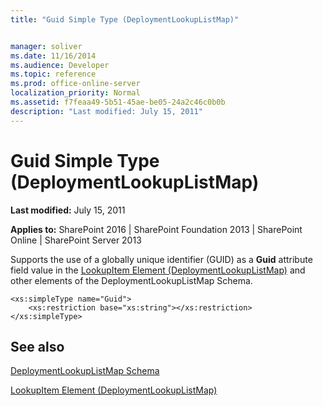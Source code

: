 ```yaml
---
title: "Guid Simple Type (DeploymentLookupListMap)"


manager: soliver
ms.date: 11/16/2014
ms.audience: Developer
ms.topic: reference
ms.prod: office-online-server
localization_priority: Normal
ms.assetid: f7feaa49-5b51-45ae-be05-24a2c46c0b0b
description: "Last modified: July 15, 2011"
---
```


# Guid Simple Type (DeploymentLookupListMap)

 **Last modified:** July 15, 2011 
  
 **Applies to:** SharePoint 2016 | SharePoint Foundation 2013 | SharePoint Online | SharePoint Server 2013
  
Supports the use of a globally unique identifier (GUID) as a **Guid** attribute field value in the [LookupItem Element (DeploymentLookupListMap)](lookupitem-element-deploymentlookuplistmap.md) and other elements of the DeploymentLookupListMap Schema. 
  
```
<xs:simpleType name="Guid">
    <xs:restriction base="xs:string"></xs:restriction>
</xs:simpleType>

```

## See also



[DeploymentLookupListMap Schema](deploymentlookuplistmap-schema.md)


[LookupItem Element (DeploymentLookupListMap)](lookupitem-element-deploymentlookuplistmap.md)

